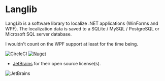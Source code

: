 # Langlib
LangLib is a software library to localize .NET applications (WinForms and WPF).  The localization data is saved to a SQLite / MySQL / PostgreSQL or Microsoft SQL server database.

I wouldn't count on the WPF support at least for the time being.

![CircleCI](https://img.shields.io/circleci/build/github/VPKSoft/Langlib) [![Nuget](https://img.shields.io/nuget/v/VPKSoft.LangLib)](https://www.nuget.org/packages/VPKSoft.LangLib/)

* [JetBrains](https://www.jetbrains.com/?from=Langlib) for their open source license(s).

![JetBrains](http://www.vpksoft.net/site/External/JetBrains/jetbrains.svg)
